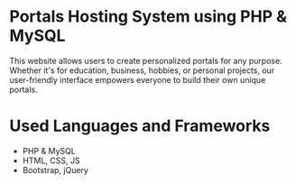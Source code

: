 # Portals Hosting System using PHP & MySQL
This website allows users to create personalized portals for any purpose. Whether it's for education, business, hobbies, or personal projects, our user-friendly interface empowers everyone to build their own unique portals.

# Used Languages and Frameworks
- PHP & MySQL
- HTML, CSS, JS
- Bootstrap, jQuery
